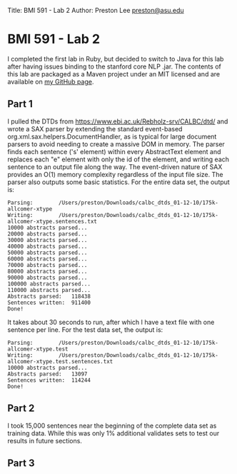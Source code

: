 Title:	BMI 591 - Lab 2
Author:	Preston Lee <preston@asu.edu>

# BMI 591 - Lab 2


I completed the first lab in Ruby, but decided to switch to Java for this lab after having issues binding to the stanford core NLP .jar. The contents of this lab are packaged as a Maven project under an MIT licensed and are available on [my GitHub page](https://github.com/preston/bmi591).

## Part 1

I pulled the DTDs from https://www.ebi.ac.uk/Rebholz-srv/CALBC/dtd/ and wrote a SAX parser by extending the standard event-based org.xml.sax.helpers.DocumentHandler, as is typical for large document parsers to avoid needing to create a massive DOM in memory. The parser finds each sentence ('s' element) within every AbstractText element and replaces each "e" element with only the id of the element, and writing each sentence to an output file along the way. The event-driven nature of SAX provides an O(1) memory complexity regardless of the input file size. The parser also outputs some basic statistics. For the entire data set, the output is:

	Parsing:		/Users/preston/Downloads/calbc_dtds_01-12-10/175k-allcomer-xtype
	Writing:		/Users/preston/Downloads/calbc_dtds_01-12-10/175k-allcomer-xtype.sentences.txt
	10000 abstracts parsed...
	20000 abstracts parsed...
	30000 abstracts parsed...
	40000 abstracts parsed...
	50000 abstracts parsed...
	60000 abstracts parsed...
	70000 abstracts parsed...
	80000 abstracts parsed...
	90000 abstracts parsed...
	100000 abstracts parsed...
	110000 abstracts parsed...
	Abstracts parsed:	118438
	Sentences written:	911400
	Done!

It takes about 30 seconds to run, after which I have a text file with one sentence per line. For the test data set, the output is:

	Parsing:		/Users/preston/Downloads/calbc_dtds_01-12-10/175k-allcomer-xtype.test
	Writing:		/Users/preston/Downloads/calbc_dtds_01-12-10/175k-allcomer-xtype.test.sentences.txt
	10000 abstracts parsed...
	Abstracts parsed:	13097
	Sentences written:	114244
	Done!
 


## Part 2 ##

I took 15,000 sentences near the beginning of the complete data set as training data. While this was only 1% additional validates sets to test our results in future sections.


## Part 3